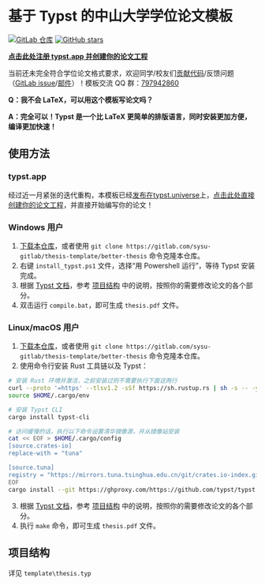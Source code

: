 # 基于 Typst 的中山大学学位论文模板
[![GitLab 仓库](https://gitlab.com/sysu-gitlab/thesis-template/better-thesis/-/badges/release.svg?style=flat-square&value_width=100)](https://gitlab.com/sysu-gitlab/thesis-template/better-thesis/-/releases) [![GitHub stars](https://img.shields.io/github/stars/sysu/better-thesis.svg?style=social&label=Star&maxAge=2592000)](https://github.com/sysu/better-thesis)

**[点击此处注册 typst.app 并创建你的论文工程](https://typst.app/app?template=modern-sysu-thesis&version=0.1.0)**

当前还未完全符合学位论文格式要求，欢迎同学/校友们[贡献代码](https://gitlab.com/sysu-gitlab/thesis-template/better-thesis/-/merge_requests)/反馈问题（[GitLab issue](https://gitlab.com/sysu-gitlab/thesis-template/better-thesis/-/issues)/[邮件](mailto:contact-project+sysu-gitlab-thesis-template-better-thesis-57823416-issue-@incoming.gitlab.com)）！模板交流 QQ 群：[797942860](https://jq.qq.com/?_wv=1027&k=m58va1kd)

**Q：我不会 LaTeX，可以用这个模板写论文吗？**

**A：完全可以！Typst 是一个比 LaTeX 更简单的排版语言，同时安装更加方便，编译更加快速！**

## 使用方法

### typst.app
经过近一月紧张的迭代重构，本模板已经[发布在typst.universe](https://typst.app/universe/package/modern-sysu-thesis)上，[点击此处直接创建你的论文工程](https://typst.app/app?template=modern-sysu-thesis&version=0.1.0)，并直接开始编写你的论文！

<!-- TODO(#1): 在 typst.universe 版本上线后分离模板项目 -->

### Windows 用户

1. [下载本仓库](https://gitlab.com/sysu-gitlab/thesis-template/better-thesis/-/archive/main/better-thesis-main.zip)，或者使用 `git clone https://gitlab.com/sysu-gitlab/thesis-template/better-thesis` 命令克隆本仓库。
2. 右键 `install_typst.ps1` 文件，选择“用 Powershell 运行”，等待 Typst 安装完成。
3. 根据 [Typst 文档](https://typst.app/docs/)，参考 [项目结构](#项目结构) 中的说明，按照你的需要修改论文的各个部分。
4. 双击运行 `compile.bat`，即可生成 `thesis.pdf` 文件。

### Linux/macOS 用户

1. [下载本仓库](https://gitlab.com/sysu-gitlab/thesis-template/better-thesis/-/archive/main/better-thesis-main.zip)，或者使用 `git clone https://gitlab.com/sysu-gitlab/thesis-template/better-thesis` 命令克隆本仓库。
2. 使用命令行安装 Rust 工具链以及 Typst：

```bash
# 安装 Rust 环境并激活，之前安装过则不需要执行下面这两行
curl --proto '=https' --tlsv1.2 -sSf https://sh.rustup.rs | sh -s -- -y
source $HOME/.cargo/env

# 安装 Typst CLI
cargo install typst-cli

# 访问缓慢的话，执行以下命令设置清华镜像源，并从镜像站安装
cat << EOF > $HOME/.cargo/config
[source.crates-io]
replace-with = "tuna"

[source.tuna]
registry = "https://mirrors.tuna.tsinghua.edu.cn/git/crates.io-index.git"
EOF
cargo install --git https://ghproxy.com/https://github.com/typst/typst.git
```

3. 根据 [Typst 文档](https://typst.app/docs/)，参考 [项目结构](#项目结构) 中的说明，按照你的需要修改论文的各个部分。
4. 执行 `make` 命令，即可生成 `thesis.pdf` 文件。

## 项目结构
详见 `template\thesis.typ`
